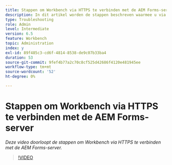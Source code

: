 ```yaml
---
title: Stappen om Workbench via HTTPS te verbinden met de AEM Forms-server
description: In dit artikel worden de stappen beschreven waarmee u via SSL (via HTTPS) verbinding maakt tussen Workbench en AEM Forms-server
type: Troubleshooting
role: Admin
level: Intermediate
version: 6.5
feature: Workbench
topic: Administration
index: y
exl-id: 89f485c3-cd6f-4814-8538-de9c07b33ba4
duration: 53
source-git-commit: 9fef4b77a2c70c8cf525d42686f4120e481945ee
workflow-type: tm+mt
source-wordcount: '52'
ht-degree: 0%

---
```


# Stappen om Workbench via HTTPS te verbinden met de AEM Forms-server

*Deze video doorloopt de stappen om Workbench via HTTPS te verbinden met de AEM Forms-server.*

>[!VIDEO](https://video.tv.adobe.com/v/335482?quality=12&learn=on)
